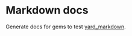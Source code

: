 # Markdown docs

Generate docs for gems to test [yard_markdown](https://github.com/tijmenb/yard_markdown).
